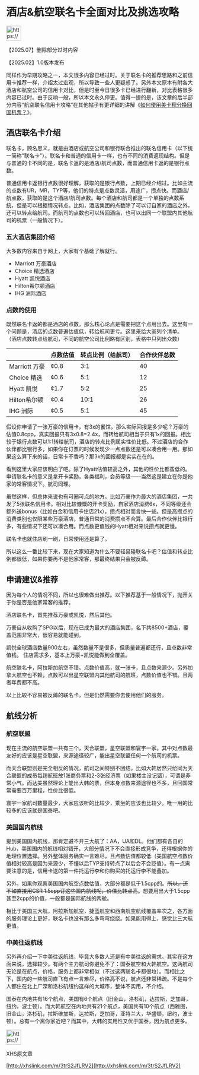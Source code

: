 # 酒店&航空联名卡全面对比及挑选攻略

<aside>
<img src="https://www.notion.so/icons/megaphone_blue.svg" alt="https://www.notion.so/icons/megaphone_blue.svg" width="40px" />

【2025.07】删除部分过时内容

【2025.02】1.0版本发布

同样作为早期攻略之一，本文很多内容已经过时。关于联名卡的推荐思路和之前信用卡推荐一样，介绍太过宏观，所以导致一些人更疑惑了。另外本文原本有附各大酒店和航空公司的信用卡对比，但是时至今日很多卡已经进行翻新，对比表格很多内容已过时。由于反响一般，所以本文永久停更。值得一提的是，该文章的后半部分内容“航空联名信用卡攻略”在其他帖子有更详细的讲解《[如何使用美卡积分换回国机票？](%E5%A6%82%E4%BD%95%E4%BD%BF%E7%94%A8%E7%BE%8E%E5%8D%A1%E7%A7%AF%E5%88%86%E6%8D%A2%E5%9B%9E%E5%9B%BD%E6%9C%BA%E7%A5%A8%EF%BC%9F%2023564738a3cc80c6b327c17bd810d1db.md)》。

</aside>

## 酒店联名卡介绍

联名卡，顾名思义，就是由酒店或航空公司和银行联合推出的联名信用卡（以下统一简称"联名卡”）。联名卡和普通的信用卡一样，也有不同的消费返现结构。但是与普通的卡不同的是，联名卡返的是酒店/航司点数，而普通信用卡返的是银行点数。

普通信用卡返银行点数很好理解，获取的是银行点数，上期已经介绍过。比如主流的点数有UR，MR，TYP等，他们的特点是点数灵活，用途广，攒点快。而酒店/航点数，获取的是这个酒店/航司点数。每个酒店和航司都是一个单独的点数系统，但是可以根据情况转点。比如，酒店集团的点数除了可以订自家的酒店之外，还可以转点给航司。而航司的点数也可以转回酒店，也可以出同一个联盟内其他航司的机票（一般情况下）。

### 五大酒店集团介绍

大多数内容来自于网上，大家有个基础了解就行。

- Marriott 万豪酒店
- Choice 精选酒店
- Hyatt 凯悦酒店
- Hilton希尔顿酒店
- IHG 洲际酒店

### 点数的使用

既然联名卡返的都是酒店的点数，那么核心论点是需要把这个点用出去。这里有一个问题是，酒店的点数普遍估值低，转给航司更亏。这里来给大家列个清单。
（酒店点数转点给航司，不同的航空公司比例略有区别，表格中只列出众数）

|  | 点数估值 | 转点比例（给航司） | 合作伙伴总数 |
| --- | --- | --- | --- |
| Marriott 万豪 | ¢0.8 | 3:1 | 40 |
| Choice 精选 | ¢0.6 | 5:1 | 12 |
| Hyatt 凯悦 | ¢1.7 | 5:2 | 25 |
| Hilton希尔顿 | ¢0.4 | 10:1 | 26 |
| IHG 洲际 | ¢0.5 | 5:1 | 45 |

假设你申请了一张万豪的信用卡，有3x的餐馆，那么实际回报是多少呢？万豪的估值0.8cpp，真实回报只有3x0.8=2.4x，而转给航司相当于只有1x的回报。相比较于银行点数可以1:1转给航司，酒店的转点比例属实性价比低。不过酒店的合作伙伴都比银行多，如果你在订票的时候发现少一点点数还是可以凑合用一用。那如果这么算下来的话，日常卡不香吗？那3x的回报都是实实在在的。

看到这里大家应该明白了吧。除了Hyatt估值较高之外，其他的性价比都蛮低的。申请联名卡的意义是拿开卡奖励，各类福利，会员等级——当然这是建立在你是他家的常客情况下。航司同理。

虽然这样，但总体来说也有可圈可点的地方。比如万豪作为最大的酒店集团，一共发了5张联名信用卡。相对比较慷慨的开卡奖励，自家酒店消费6x，不同等级还会额外送bonus（比如白金和信用卡住店21x），攒点相对而言快一些。但是高攒点的消费类别也仅限某些万豪酒店，普通日常的消费攒点不合算。最后合作伙伴比银行多，有些情况下还可以凑合用。而点数更值钱的Hyatt相对来说攒点就更慢。

联名卡也就住店刷一刷，日常使用还是算了。

所以这么一番比较下来，现在大家知道为什么不要轻易碰联名卡吧？估值和转点比例都很低，如果你要再不是他家常客，那最终结果只会被反薅。

## 申请建议&推荐

因为每个人的情况不同，所以也很难做出推荐。以下推荐基于一般情况下，抛开关于你是否是他家常客的推荐。

酒店联名卡，首先推荐万豪或凯悦，然后其他。

万豪自从收购了SPG以后，现在已成为最大的酒店集团，名下共8500+酒店，覆盖范围非常大，很容易就能碰到。

凯悦全球酒店数量900左右，虽然数量不是很多，但质量普遍都还行，且点数非常值钱。
住店需求多，基本上万豪+凯悦能做到全覆盖。

航空联名卡，阿拉斯加航空不错。点数价值高，就一张卡，且点数来源少。另外加拿大航空也不赖，点数可以出星空联盟内其他航司的航班，点数价值也不错。且两者年费都不高。

以上比较不容易被反薅的联名卡，但是仍然需要你去使用他们的服务。

## 航线分析

### 航空联盟

现在主流的航空联盟一共有三个，天合联盟，星空联盟和寰宇一家。其中对点数最友好的应该是星空联盟，来源途径较广，能出星空联盟任何一个航司的机票。

而天合联盟则是完全相反的情况，航司之间特别不团结。比如大韩居然只给同为天合联盟的成员每趟航班放1张商务票和2-3张经济票（如果楼主没记错），可谓是非常小气。而达美虽然理论上能出大韩的票，但本身点数来源途径也不多，且回国常常需要百万里程，性价比很低。

寰宇一家航司数量最少，大家应该听的比较少，乘坐的应该也比较少。唯一用的比较多的应该就是国泰吧。

### 美国国内航线

提到美国国内航线，那肯定避不开三大航了：AA，UA和DL。他们都有各自的Hub，美国国内的航线相对错开，大部分情况下不会直接形成竞争，还得根据你的地理位置选择。另外整体服务确实一言难尽，且点数估值都较低（美国航空点数价值相对较高是因为来源少，不懂以后TYP支持转点了以后会不会贬值）。有一点需要注意的是，信用卡送的第一件托运行李和你购买的托运行李不能叠加。

另外，如果你观察美国国内航空点数估值，大部分都是低于1.5cpp的。~~所以，还不如直接用CSR 1.5cpp订这些国内航线呢，价值比转点高~~。想要用出大于1.5cpp甚至2cpp的价值，一般都是国际航线的两舱。

相比于美国三大航，阿拉斯加航空，捷蓝航空和西南航空航线覆盖率次之，各方面的服务理论上更好，联名卡也没有那么多弯弯绕绕。如果能用得上，感觉比三大航更值。

### 中美往返航线

另外再介绍一下中美往返航线，毕竟大多数人还是有中美往返的需求。其实在这方面来说，选择较少。有两个主力航司你避免不了：国泰航空和大韩航空。这两航司无论是在航点，价格，服务上都非常相似（不过这两联名卡都很垃）。而相比之下，国内的一些航司直飞有点一言难尽，价格高不说，航点还非常稀疏。不是每个人都住在北上广深和洛杉矶纽约这样的大城市，整体不实用，不介绍。

国泰在内地共有16个航点，美国有6个航点（旧金山，洛杉矶，达拉斯，芝加哥，纽约，波士顿）。而大韩航空在内地共有21个航点，美国共有10个航点（西雅图，旧金山，洛杉矶，拉斯维加斯，达拉斯，芝加哥，亚特兰大，华盛顿，纽约，波士顿）。总有一个离你家近吧？而其中，大韩的实用性又优于国泰，因为航点更多。

<aside>
<img src="https://www.notion.so/icons/megaphone_blue.svg" alt="https://www.notion.so/icons/megaphone_blue.svg" width="40px" />

XHS原文章

[http://xhslink.com/m/3trS2JfLRV2](http://xhslink.com/m/3trS2JfLRV2)

</aside>